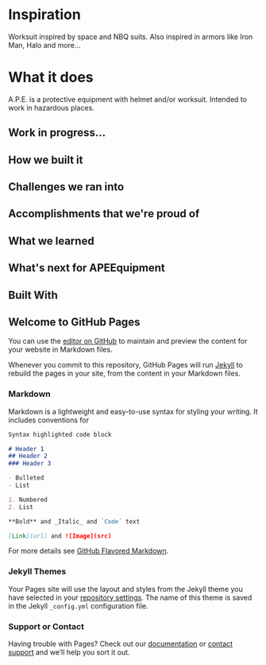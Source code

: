 # Inspiration
Worksuit inspired by space and NBQ suits. Also inspired in armors like Iron Man, Halo and more...

# What it does
A.P.E. is a protective equipment with helmet and/or worksuit. Intended to work in hazardous places.

## Work in progress...

## How we built it
 
## Challenges we ran into
 
## Accomplishments that we're proud of
 
## What we learned
 
## What's next for APEEquipment
 
## Built With
 
  
 
 
 
  
   
    
     
     
 
 
 
 





## Welcome to GitHub Pages

You can use the [editor on GitHub](https://github.com/Egokitek/APE-Equipment/edit/master/README.md) to maintain and preview the content for your website in Markdown files.

Whenever you commit to this repository, GitHub Pages will run [Jekyll](https://jekyllrb.com/) to rebuild the pages in your site, from the content in your Markdown files.

### Markdown

Markdown is a lightweight and easy-to-use syntax for styling your writing. It includes conventions for

```markdown
Syntax highlighted code block

# Header 1
## Header 2
### Header 3

- Bulleted
- List

1. Numbered
2. List

**Bold** and _Italic_ and `Code` text

[Link](url) and ![Image](src)
```

For more details see [GitHub Flavored Markdown](https://guides.github.com/features/mastering-markdown/).

### Jekyll Themes

Your Pages site will use the layout and styles from the Jekyll theme you have selected in your [repository settings](https://github.com/Egokitek/APE-Equipment/settings). The name of this theme is saved in the Jekyll `_config.yml` configuration file.

### Support or Contact

Having trouble with Pages? Check out our [documentation](https://help.github.com/categories/github-pages-basics/) or [contact support](https://github.com/contact) and we’ll help you sort it out.
